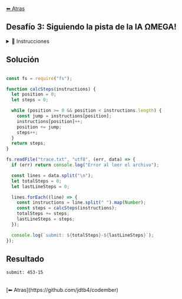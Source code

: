 [⬅ Atras](https://github.com/jdtb4/codember)

## Desafío 3: Siguiendo la pista de la IA ΩMEGA!

<details>
<summary>📝 Instrucciones</summary>
<br/>

La IA maligna ΩMEGA está causando problemas en el sistema de control de la empresa. Estamos siguiendo su rastro y necesitamos averiguar cuántos pasos ha tomado para llegar a la salida (ya sea por la izquierda o por la derecha).

ΩMEGA cuenta con una lista de instrucciones de salto. Cada instrucción indica el número de posiciones que debe moverse en esa misma lista.

- Número positivo: ΩMEGA avanza ese número de posiciones.
- Número negativo: Retrocede ese número de posiciones.
- Cero: Se queda en la misma posición (pero cuenta como movimiento).

Importante: Cada vez que ΩMEGA lee una instrucción, incrementa el valor de esa instrucción en 1 después de usarla.

- Si encuentra un 2, avanza 2 posiciones y luego esa instrucción se convierte en 3.
- Si encuentra un 0, se queda en su posición y luego esa instrucción se convierte en 1.
- Si encuentra un -3, retrocede 3 posiciones y luego esa instrucción se convierte en -2.

Voy a darte un ejemplo. Entre paréntesis te indicaré la instrucción actual en la que se encuentra ΩMEGA.

Lista de instrucciones: 1 2 4 1 -2

Inicio: (1) 2 4 1 -2    // → ΩMEGA empieza en la posición 0
Paso 1:  2 (2) 4 1 -2   // → Avanza una posición y la instrucción se convierte en 2
Paso 2:  2 3 4 (1) -2   // → Avanza 2 posiciones y la instrucción se convierte en 3
Paso 3:  2 3 4 2 (-2)   // → Avanza una posición y la instrucción se convierte en 2
Paso 4:  2 3 (4) 2 -1   // → Retrocede dos posiciones y pasa a -1
Paso 5:  2 3 4 2 -1     // → Avanza 4 posiciones y escapa
Resultado: 5

Otro ejemplo con lista de instrucciones: 0 1 2 3 -1

Inicio: (0) 1 2 3 -1   // → ΩMEGA empieza en la posición 0
Paso 1: (1) 1 2 3 -1   // → No avanza pero incrementa la instrucción en 1
Paso 2: 2 (1) 2 3 -1   // → Avanza una posición y la instrucción se convierte en 2
Paso 3: 2 2 (2) 3 -1   // → Avanza una posición y la instrucción se convierte en 2
Paso 4: 2 2 3 3 (-1)   // → Avanza dos posiciones y la instrucción se convierte en 3
Paso 5: 2 2 3 (3) 0    // → Retrocede una posición y la instrucción se convierte en 0
Paso 6: 2 2 3 4 0      // → Avanza tres posiciones y escapa
Resultado: 6

Otro ejemplo saliendo por la izquierda: 1 -2 5

Inicio: (1) -2 5    // → ΩMEGA empieza en la posición 0
Paso 1: 2 (-2) 5    // → Avanza una posición y la instrucción se convierte en 1
Paso 2: 2 -1 5      // → Retrocede dos posiciones y sale por la izquierda 
Resultado: 2

¡Ten en cuenta que, si la lista empieza por un número negativo, entonces ΩMEGA saldrá por la izquierda en un sólo paso!

Accede a este trace.txt. Tiene una lista de los movimientos que realizó ΩMEGA separados por salto de línea. Necesito que calcules los pasos que necesito ΩMEGA para salir de cada instrucción por línea, que sumes todos los resultados y me digas el resultado final de pasos que necesito ΩMEGA en total y el resultado de la última línea, separado por guión.

Por ejemplo, si necesitó 99 pasos en total sumándo los pasos de cada línea y para la instrucción de la última línea necesitó 13 pasos entonces la solución a enviar sería submit 99-13.

</details>

## Solución

```js

const fs = require("fs");

function calcSteps(instructions) {
  let position = 0;
  let steps = 0;

  while (position >= 0 && position < instructions.length) {
    const jump = instructions[position];
    instructions[position]++;
    position += jump;
    steps++;
  }
  return steps;
}

fs.readFile("trace.txt", "utf8", (err, data) => {
  if (err) return console.log("Error al leer el archivo");

  const lines = data.split("\n");
  let totalSteps = 0;
  let lastLineSteps = 0;

  lines.forEach((line) => {
    const instructions = line.split(" ").map(Number);
    const steps = calcSteps(instructions);
    totalSteps += steps;
    lastLineSteps = steps;
  });

  console.log(`submit: ${totalSteps}-${lastLineSteps}`);
});

```

## Resultado

```bash
submit: 453-15
```

<br/>
[⬅ Atras](https://github.com/jdtb4/codember)